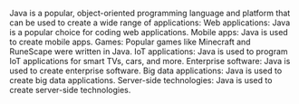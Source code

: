 Java is a popular, object-oriented programming language and platform that can be used to create a wide range of applications:
Web applications: Java is a popular choice for coding web applications.
Mobile apps: Java is used to create mobile apps.
Games: Popular games like Minecraft and RuneScape were written in Java.
IoT applications: Java is used to program IoT applications for smart TVs, cars, and more.
Enterprise software: Java is used to create enterprise software.
Big data applications: Java is used to create big data applications.
Server-side technologies: Java is used to create server-side technologies. 
